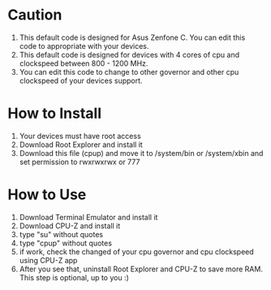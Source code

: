 # Caution
1. This default code is designed for Asus Zenfone C. You can edit this code to appropriate with your devices.
2. This default code is designed for devices with 4 cores of cpu and clockspeed between 800 - 1200 MHz.
3. You can edit this code to change to other governor and other cpu clockspeed of your devices support.

# How to Install
1. Your devices must have root access
2. Download Root Explorer and install it
3. Download this file (cpup) and move it to /system/bin or /system/xbin and set permission to rwxrwxrwx or 777

# How to Use
1. Download Terminal Emulator and install it
2. Download CPU-Z and install it
3. type "su" without quotes
4. type "cpup" without quotes
5. if work, check the changed of your cpu governor and cpu clockspeed using CPU-Z app
6. After you see that, uninstall Root Explorer and CPU-Z to save more RAM. This step is optional, up to you :)


